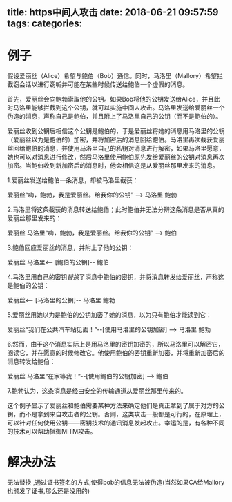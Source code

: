 title: https中间人攻击
date: 2018-06-21 09:57:59
tags:
categories:
---

# 例子
假设爱丽丝（Alice）希望与鲍伯（Bob）通信。同时，马洛里（Mallory）希望拦截窃会话以进行窃听并可能在某些时候传送给鲍伯一个虚假的消息。

首先，爱丽丝会向鲍勃索取他的公钥。如果Bob将他的公钥发送给Alice，并且此时马洛里能够拦截到这个公钥，就可以实施中间人攻击。马洛里发送给爱丽丝一个伪造的消息，声称自己是鲍伯，并且附上了马洛里自己的公钥（而不是鲍伯的）。

爱丽丝收到公钥后相信这个公钥是鲍伯的，于是爱丽丝将她的消息用马洛里的公钥（爱丽丝以为是鲍伯的）加密，并将加密后的消息回给鲍伯。马洛里再次截获爱丽丝回给鲍伯的消息，并使用马洛里自己的私钥对消息进行解密，如果马洛里愿意，她也可以对消息进行修改，然后马洛里使用鲍伯原先发给爱丽丝的公钥对消息再次加密。当鲍伯收到新加密后的消息时，他会相信这是从爱丽丝那里发来的消息。

1.爱丽丝发送给鲍伯一条消息，却被马洛里截获：

爱丽丝“嗨，鲍勃，我是爱丽丝。给我你的公钥” --> 马洛里 鲍勃

2.马洛里将这条截获的消息转送给鲍伯；此时鲍伯并无法分辨这条消息是否从真的爱丽丝那里发来的：

爱丽丝 马洛里“嗨，鲍勃，我是爱丽丝。给我你的公钥” --> 鲍伯

3.鲍伯回应爱丽丝的消息，并附上了他的公钥：

爱丽丝 马洛里<-- [鲍伯的公钥]-- 鲍伯

4.马洛里用自己的密钥*替换*了消息中鲍伯的密钥，并将消息转发给爱丽丝，声称这是鲍伯的公钥：

爱丽丝<-- [马洛里的公钥]-- 马洛里 鲍勃

5.爱丽丝用她以为是鲍伯的公钥加密了她的消息，以为只有鲍伯才能读到它：

爱丽丝“我们在公共汽车站见面！”--[使用马洛里的公钥加密] --> 马洛里 鲍勃

6.然而，由于这个消息实际上是用马洛里的密钥加密的，所以马洛里可以解密它，阅读它，并在愿意的时候修改它。他使用鲍伯的密钥重新加密，并将重新加密后的消息转发给鲍伯：

爱丽丝 马洛里“在家等我！”--[使用鲍伯的公钥加密] --> 鲍伯

7.鲍勃认为，这条消息是经由安全的传输通道从爱丽丝那里传来的。

这个例子显示了爱丽丝和鲍伯需要某种方法来确定他们是真正拿到了属于对方的公钥，而不是拿到来自攻击者的公钥。否则，这类攻击一般都是可行的，在原理上，可以针对任何使用公钥——密钥技术的通讯消息发起攻击。幸运的是，有各种不同的技术可以帮助抵御MITM攻击。

# 解决办法

无法替换 ,通过证书签名的方式,使得bob的信息无法被伪造(当然如果CA给Mallory也颁发了证书,那么还是没用的)